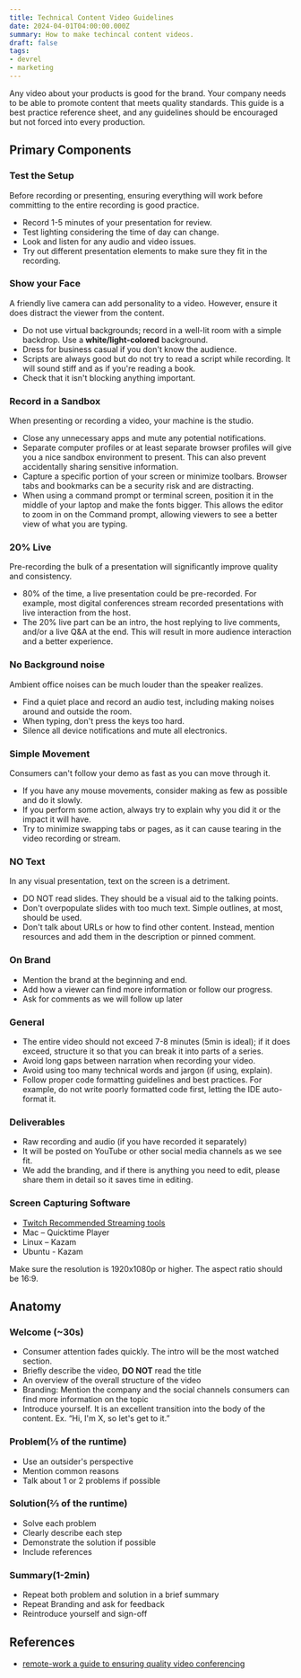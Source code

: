 ```yaml
---
title: Technical Content Video Guidelines
date: 2024-04-01T04:00:00.000Z
summary: How to make techincal content videos.
draft: false
tags:
- devrel
- marketing
---
```


Any video about your products is good for the brand. Your company needs to be able to promote content that meets quality standards. This guide is a best practice reference sheet, and any guidelines should be encouraged but not forced into every production.

## Primary Components

### Test the Setup

Before recording or presenting, ensuring everything will work before committing to the entire recording is good practice.

- Record 1-5 minutes of your presentation for review.
- Test lighting considering the time of day can change.
- Look and listen for any audio and video issues.
- Try out different presentation elements to make sure they fit in the recording.

### Show your Face

A friendly live camera can add personality to a video. However, ensure it does distract the viewer from the content.

- Do not use virtual backgrounds; record in a well-lit room with a simple backdrop. Use a **white/light-colored** background.
- Dress for business casual if you don't know the audience.
- Scripts are always good but do not try to read a script while recording. It will sound stiff and as if you're reading a book.
- Check that it isn't blocking anything important.

### Record in a Sandbox

When presenting or recording a video, your machine is the studio.

- Close any unnecessary apps and mute any potential notifications.
- Separate computer profiles or at least separate browser profiles will give you a nice sandbox environment to present. This can also prevent accidentally sharing sensitive information.
- Capture a specific portion of your screen or minimize toolbars. Browser tabs and bookmarks can be a security risk and are distracting.
- When using a command prompt or terminal screen, position it in the middle of your laptop and make the fonts bigger. This allows the editor to zoom in on the Command prompt, allowing viewers to see a better view of what you are typing.

### 20% Live

Pre-recording the bulk of a presentation will significantly improve quality and consistency.

- 80% of the time, a live presentation could be pre-recorded. For example, most digital conferences stream recorded presentations with live interaction from the host.
- The 20% live part can be an intro, the host replying to live comments, and/or a live Q\&A at the end. This will result in more audience interaction and a better experience.

### No Background noise

Ambient office noises can be much louder than the speaker realizes.

- Find a quiet place and record an audio test, including making noises around and outside the room.
- When typing, don't press the keys too hard.
- Silence all device notifications and mute all electronics.

### Simple Movement

Consumers can't follow your demo as fast as you can move through it.

- If you have any mouse movements, consider making as few as possible and do it slowly.
- If you perform some action, always try to explain why you did it or the impact it will have.
- Try to minimize swapping tabs or pages, as it can cause tearing in the video recording or stream.

### NO Text

In any visual presentation, text on the screen is a detriment.

- DO NOT read slides. They should be a visual aid to the talking points.
- Don't overpopulate slides with too much text. Simple outlines, at most, should be used.
- Don't talk about URLs or how to find other content. Instead, mention resources and add them in the description or pinned comment.

### On Brand

- Mention the brand at the beginning and end.
- Add how a viewer can find more information or follow our progress.
- Ask for comments as we will follow up later

### General

- The entire video should not exceed 7-8 minutes (5min is ideal); if it does exceed, structure it so that you can break it into parts of a series.
- Avoid long gaps between narration when recording your video.
- Avoid using too many technical words and jargon (if using, explain).
- Follow proper code formatting guidelines and best practices. For example, do not write poorly formatted code first, letting the IDE auto-format it.

### Deliverables

- Raw recording and audio (if you have recorded it separately)
- It will be posted on YouTube or other social media channels as we see fit.
- We add the branding, and if there is anything you need to edit, please share them in detail so it saves time in editing.

###

### Screen Capturing Software

- [Twitch Recommended Streaming tools](https://www.twitch.tv/broadcast/studio)
- Mac – Quicktime Player
- Linux – Kazam
- Ubuntu - Kazam

Make sure the resolution is 1920x1080p or higher. The aspect ratio should be 16:9.

## Anatomy

### Welcome (\~30s)

- Consumer attention fades quickly. The intro will be the most watched section.
- Briefly describe the video, **DO NOT** read the title
- An overview of the overall structure of the video
- Branding: Mention the company and the social channels consumers can find more information on the topic
- Introduce yourself. It is an excellent transition into the body of the content. Ex. “Hi, I'm X, so let's get to it.”

### Problem(⅓ of the runtime)

- Use an outsider's perspective
- Mention common reasons
- Talk about 1 or 2 problems if possible

### Solution(⅔ of the runtime)

- Solve each problem
- Clearly describe each step
- Demonstrate the solution if possible
- Include references

### Summary(1-2min)

- Repeat both problem and solution in a brief summary
- Repeat Branding and ask for feedback
- Reintroduce yourself and sign-off

## References

- [remote-work a guide to ensuring quality video conferencing](https://dev.to/stripe/remote-work-a-guide-to-ensuring-quality-video-conferencing-55fi)
